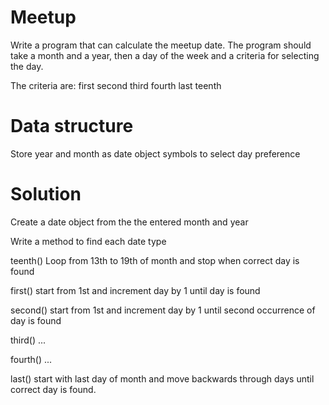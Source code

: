 # Meetup

Write a program that can calculate the meetup date. The program should take a month and a year, then a day of the week and a criteria for selecting the day.

The criteria are:
first
second
third
fourth
last
teenth

# Data structure
Store year and month as date object
symbols to select day preference

# Solution
Create a date object from the the entered month and year

Write a method to find each date type

teenth()
Loop from 13th to 19th of month and stop when correct day is found

first()
start from 1st and increment day by 1 until day is found

second()
start from 1st and increment day by 1 until second occurrence of day is found

third()
...

fourth()
...

last()
start with last day of month and move backwards through days until correct day is found.
